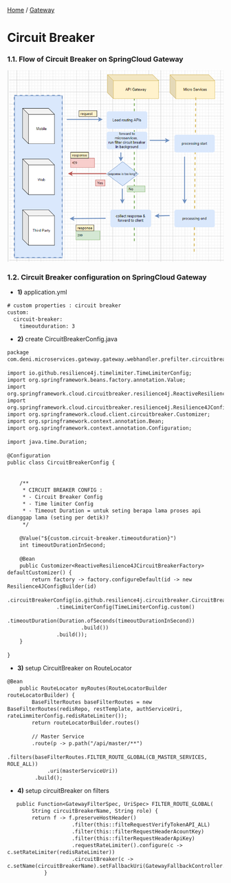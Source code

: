 [Home](https://github.com/springboot-microservices-project/) /
[Gateway](https://github.com/springboot-microservices-project/.github/blob/main/profile/page/gateway-service/readme.md)

# Circuit Breaker

### 1.1. Flow of Circuit Breaker on SpringCloud Gateway
![alt text](https://github.com/springboot-microservices-project/.github/blob/main/profile/page/gateway-service/image/gateway-circuitbreaker-squence.png?raw=true)


### 1.2. Circuit Breaker configuration on SpringCloud Gateway
- **1)** application.yml
```
# custom properties : circuit breaker
custom:
  circuit-breaker:
    timeoutduration: 3
```
- **2)** create CircuitBreakerConfig.java

```
package com.deni.microservices.gateway.gateway.webhandler.prefilter.circuitbreaker;

import io.github.resilience4j.timelimiter.TimeLimiterConfig;
import org.springframework.beans.factory.annotation.Value;
import org.springframework.cloud.circuitbreaker.resilience4j.ReactiveResilience4JCircuitBreakerFactory;
import org.springframework.cloud.circuitbreaker.resilience4j.Resilience4JConfigBuilder;
import org.springframework.cloud.client.circuitbreaker.Customizer;
import org.springframework.context.annotation.Bean;
import org.springframework.context.annotation.Configuration;

import java.time.Duration;

@Configuration
public class CircuitBreakerConfig {


    /**
     * CIRCUIT BREAKER CONFIG :
     * - Circuit Breaker Config
     * - Time limiter Config
     * - Timeout Duration = untuk seting berapa lama proses api dianggap lama (seting per detik)?
     */

    @Value("${custom.circuit-breaker.timeoutduration}")
    int timeoutDurationInSecond;

    @Bean
    public Customizer<ReactiveResilience4JCircuitBreakerFactory> defaultCustomizer() {
        return factory -> factory.configureDefault(id -> new Resilience4JConfigBuilder(id)
                .circuitBreakerConfig(io.github.resilience4j.circuitbreaker.CircuitBreakerConfig.ofDefaults())
                .timeLimiterConfig(TimeLimiterConfig.custom()
                        .timeoutDuration(Duration.ofSeconds(timeoutDurationInSecond))
                        .build())
                .build());
    }

}

```


- **3)** setup CircuitBreaker on RouteLocator
```
@Bean
    public RouteLocator myRoutes(RouteLocatorBuilder routeLocatorBuilder) {
        BaseFilterRoutes baseFilterRoutes = new BaseFilterRoutes(redisRepo, restTemplate, authServiceUri, rateLimmiterConfig.redisRateLimiter());
        return routeLocatorBuilder.routes()
        
        // Master Service
        .route(p -> p.path("/api/master/**")
             .filters(baseFilterRoutes.FILTER_ROUTE_GLOBAL(CB_MASTER_SERVICES, ROLE_ALL))
             .uri(masterServiceUri))
         .build();
```


- **4)** setup circuitBreaker on filters 
```
   public Function<GatewayFilterSpec, UriSpec> FILTER_ROUTE_GLOBAL(
        String circuitBreakerName, String role) {
        return f -> f.preserveHostHeader()
                     .filter(this::filteRequestVerifyTokenAPI_ALL)
                     .filter(this::filterRequestHeaderAcountKey)
                     .filter(this::filterRequestHeaderApiKey)
                     .requestRateLimiter().configure(c -> c.setRateLimiter(redisRateLimiter))
                     .circuitBreaker(c -> c.setName(circuitBreakerName).setFallbackUri(GatewayFallbackController.FALLBACK_CIRCUITBREAKER));                        
            }            
```




